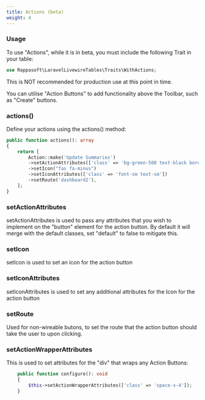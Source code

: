 ```yaml
---
title: Actions (beta)
weight: 4
---
```


### Usage
To use "Actions", while it is in beta, you must include the following Trait in your table:
```php
use Rappasoft\LaravelLivewireTables\Traits\WithActions;
```

This is NOT recommended for production use at this point in time.

You can utilise "Action Buttons" to add functionality above the Toolbar, such as "Create" buttons.

### actions()

Define your actions using the actions() method:

```php
public function actions(): array
{
    return [
        Action::make('Update Summaries')
        ->setActionAttributes(['class' => 'bg-green-500 text-black border-green-600 hover:border-green-900 hover:bg-green-800', 'default' => true])
        ->setIcon("fas fa-minus")
        ->setIconAttributes(['class' => 'font-sm text-sm'])
        ->setRoute('dashboard2'),
    ];
}
```

### setActionAttributes

setActionAttributes is used to pass any attributes that you wish to implement on the "button" element for the action button.  By default it will merge with the default classes, set "default" to false to mitigate this.

### setIcon

setIcon is used to set an icon for the action button

### setIconAttributes

setIconAttributes is used to set any additional attributes for the Icon for the action button

### setRoute

Used for non-wireable butons, to set the route that the action button should take the user to upon clicking.

### setActionWrapperAttributes

This is used to set attributes for the "div" that wraps any Action Buttons:

```php
    public function configure(): void
    {
        $this->setActionWrapperAttributes(['class' => 'space-x-4']);
    }
```


